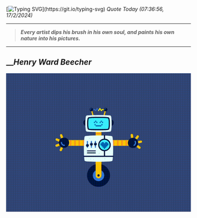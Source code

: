 [![Typing SVG](https://readme-typing-svg.herokuapp.com?font=Press+Start+2P&color=C2F784&size=35&width=900&height=100&lines=Hello+World%2C+I'm+Hung+!)](https://git.io/typing-svg) 
_Quote Today (07:36:56, 17/2/2024)_
___
>**_Every artist dips his brush in his own soul, and paints his own nature into his pictures._**
___

## __**_Henry Ward Beecher_**

![RobotDance](src/assets/images/robot-dancing-dribble.gif?style=center)
